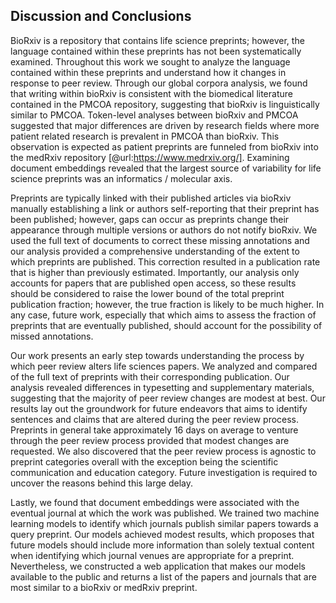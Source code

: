 ## Discussion and Conclusions

BioRxiv is a repository that contains life science preprints; however, the language contained within these preprints has not been systematically examined.
Throughout this work we sought to analyze the language contained within these preprints and understand how it changes in response to peer review.
Through our global corpora analysis, we found that writing within bioRxiv is consistent with the biomedical literature contained in the PMCOA repository, suggesting that bioRxiv is linguistically similar to PMCOA.
Token-level analyses between bioRxiv and PMCOA suggested that major differences are driven by research fields where more patient related research is prevalent in PMCOA than bioRxiv.
This observation is expected as patient preprints are funneled from bioRxiv into the medRxiv repository [@url:https://www.medrxiv.org/].
Examining document embeddings revealed that the largest source of variability for life science preprints was an informatics / molecular axis.

Preprints are typically linked with their published articles via bioRxiv manually establishing a link or authors self-reporting that their preprint has been published; however, gaps can occur as preprints change their appearance through multiple versions or authors do not notify bioRxiv. 
We used the full text of documents to correct these missing annotations and our analysis provided a comprehensive understanding of the extent to which preprints are published.
This correction resulted in a publication rate that is higher than previously estimated.
Importantly, our analysis only accounts for papers that are published open access, so these results should be considered to raise the lower bound of the total preprint publication fraction; however, the true fraction is likely to be much higher.
In any case, future work, especially that which aims to assess the fraction of preprints that are eventually published, should account for the possibility of missed annotations.

Our work presents an early step towards understanding the process by which peer review alters life sciences papers.
We analyzed and compared of the full text of preprints with their corresponding publication.
Our analysis revealed differences in typesetting and supplementary materials, suggesting that the majority of peer review changes are modest at best. 
Our results lay out the groundwork for future endeavors that aims to identify sentences and claims that are altered during the peer review process.
Preprints in general take approximately 16 days on average to venture through the peer review process provided that modest changes are requested.
We also discovered that the peer review process is agnostic to preprint categories overall with the exception being the scientific communication and education category.
Future investigation is required to uncover the reasons behind this large delay.

Lastly, we found that document embeddings were associated with the eventual journal at which the work was published.
We trained two machine learning models to identify which journals publish similar papers towards a query preprint.
Our models achieved modest results, which proposes that future models should include more information than solely textual content when identifying which journal venues are appropriate for a preprint.
Nevertheless, we constructed a web application that makes our models available to the public and returns a list of the papers and journals that are most similar to a bioRxiv or medRxiv preprint.
